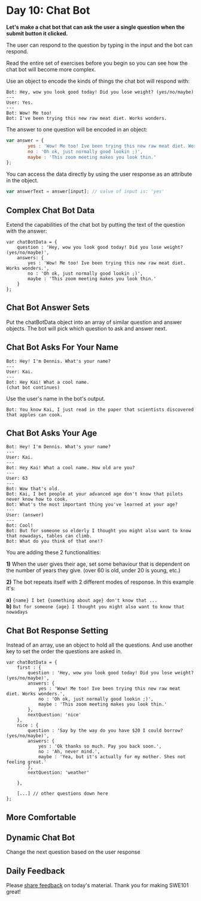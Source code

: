# Day 10: Chat Bot

**Let's make a chat bot that can ask the user a single question when the submit button it clicked.**

The user can respond to the question by typing in the input and the bot can respond.

Read the entire set of exercises before you begin so you can see how the chat bot will become more complex.

Use an object to encode the kinds of things the chat bot will respond with:

```text
Bot: Hey, wow you look good today! Did you lose weight? (yes/no/maybe)
---
User: Yes.
---
Bot: Wow! Me too!
Bot: I've been trying this new raw meat diet. Works wonders.
```

The answer to one question will be encoded in an object:

```javascript
var answer = {
        yes : 'Wow! Me too! Ive been trying this new raw meat diet. Works wonders.',
        no : 'Oh ok, just normally good lookin ;)',
        maybe : 'This zoom meeting makes you look thin.'
};
```

You can access the data directly by using the user response as an attribute in the object.

```javascript
var answerText = answer[input]; // value of input is: 'yes' 
```

## Complex Chat Bot Data

Extend the capabilities of the chat bot by putting the text of the question with the answer:

```text
var chatBotData = {
    question : 'Hey, wow you look good today! Did you lose weight? (yes/no/maybe)',
    answers: {
        yes : 'Wow! Me too! Ive been trying this new raw meat diet. Works wonders.',
        no : 'Oh ok, just normally good lookin ;)',
        maybe : 'This zoom meeting makes you look thin.'
    }
};
```

## Chat Bot Answer Sets

Put the chatBotData object into an array of similar question and answer objects. The bot will pick which question to ask and answer next.

## Chat Bot Asks For Your Name

```text
Bot: Hey! I'm Dennis. What's your name?
---
User: Kai.
---
Bot: Hey Kai! What a cool name.
(chat bot continues)
```

Use the user's name in the bot's output.

```text
Bot: You know Kai, I just read in the paper that scientists discovered that apples can cook.
```

## Chat Bot Asks Your Age

```text
Bot: Hey! I'm Dennis. What's your name?
---
User: Kai.
---
Bot: Hey Kai! What a cool name. How old are you?
---
User: 63
---
Bot: Wow that's old.
Bot: Kai, I bet people at your advanced age don't know that pilots never know how to cook.
Bot: What's the most important thing you've learned at your age?
---
User: (answer)
---
Bot: Cool!
Bot: But for someone so elderly I thought you might also want to know that nowadays, tables can climb.
Bot: What do you think of that one!?
```

You are adding these 2 functionalities: 

**1\)** When the user gives their age, set some behaviour that is dependent on the number of years they give. \(over 60 is old, under 20 is young, etc.\)

**2\)** The bot repeats itself with 2 different modes of response. In this example it's:  
  
  **a\)** `{name} I bet {something about age} don't know that ...`  
  **b\)** `But for someone {age} I thought you might also want to know that nowadays`

## Chat Bot Response Setting

Instead of an array, use an object to hold all the questions. And use another key to set the order the questions are asked in.

```text
var chatBotData = {
    first : {
        question : 'Hey, wow you look good today! Did you lose weight? (yes/no/maybe)',
        answers: {
            yes : 'Wow! Me too! Ive been trying this new raw meat diet. Works wonders.',
            no : 'Oh ok, just normally good lookin ;)',
            maybe : 'This zoom meeting makes you look thin.'
        },
        nextQuestion: 'nice'
    },
    nice : {
        question : 'Say by the way do you have $20 I could borrow? (yes/no/maybe)',
        answers: {
            yes : 'Ok thanks so much. Pay you back soon.',
            no : 'Ah, never mind.',
            maybe : 'Yea, but it's actually for my mother. Shes not feeling great.'
        },
        nextQuestion: 'weather'
    
    },
    
    [...] // other questions down here
};
```

## More Comfortable

## Dynamic Chat Bot

Change the next question based on the user response

## Daily Feedback

Please [share feedback](https://forms.gle/NK3mez8er7pPo7tu5) on today's material. Thank you for making SWE101 great!

